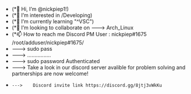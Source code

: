 - (*👋 Hi, I’m @nickpiep1!)
- (*👀 I’m interested in /Developing)
- (*🌱 I’m currently learning "^VSC")
- (*💞️ I’m looking to collaborate on ---> Arch_Linux
- (*📫 How to reach me Discord PM User : nickpiep#1675 /root/adduser/nickpiep#1675/
- --->          sudo pass
-  --->          ................ 
-   --->        sudo password Authenticated
-    --->  Take a look in our discord server avalible for problem solving and partnerships are now welcome! 
-     --->    Discord invite link https://discord.gg/8jtj3vWkKu
<!-- End of Line

